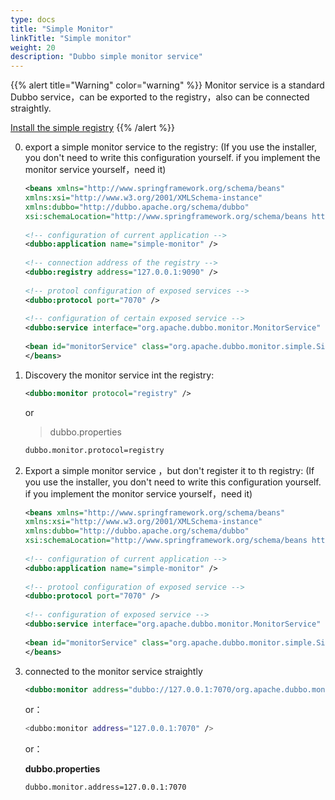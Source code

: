 ```yaml
---
type: docs
title: "Simple Monitor"
linkTitle: "Simple monitor"
weight: 20
description: "Dubbo simple monitor service"
---
```


{{% alert title="Warning" color="warning" %}}
Monitor service is a standard Dubbo service，can be exported to the registry，also can be connected straightly.

[Install the simple registry](/en/docs/v2.7/admin/install/)
{{% /alert %}}


0. export a simple monitor service to the registry: (If you use the installer, you don't need to write this configuration yourself. if you implement the monitor service yourself，need it)

      ```xml
      <beans xmlns="http://www.springframework.org/schema/beans"
      xmlns:xsi="http://www.w3.org/2001/XMLSchema-instance"
      xmlns:dubbo="http://dubbo.apache.org/schema/dubbo"
      xsi:schemaLocation="http://www.springframework.org/schema/beans http://www.springframework.org/schema/beans/spring-beans-4.3.xsd http://dubbo.apache.org/schema/dubbo http://dubbo.apache.org/schema/dubbo/dubbo.xsd">
       
      <!-- configuration of current application -->
      <dubbo:application name="simple-monitor" />
       
      <!-- connection address of the registry -->
      <dubbo:registry address="127.0.0.1:9090" />
       
      <!-- protool configuration of exposed services -->
      <dubbo:protocol port="7070" />
       
      <!-- configuration of certain exposed service -->
      <dubbo:service interface="org.apache.dubbo.monitor.MonitorService" ref="monitorService" />
       
      <bean id="monitorService" class="org.apache.dubbo.monitor.simple.SimpleMonitorService" />
      </beans>
      ```

1. Discovery the monitor service int the registry:

    ```xml
    <dubbo:monitor protocol="registry" />
    ```

    or

    > dubbo.properties

    ```xml
    dubbo.monitor.protocol=registry
    ```

2. Export a simple monitor service ，but don't register it to th registry: (If you use the installer, you don't need to write this configuration yourself. if you implement the monitor service yourself，need it)

    ```xml   
    <beans xmlns="http://www.springframework.org/schema/beans"
    xmlns:xsi="http://www.w3.org/2001/XMLSchema-instance"
    xmlns:dubbo="http://dubbo.apache.org/schema/dubbo"
    xsi:schemaLocation="http://www.springframework.org/schema/beans http://www.springframework.org/schema/beans/spring-beans-4.3.xsd http://dubbo.apache.org/schema/dubbo http://dubbo.apache.org/schema/dubbo/dubbo.xsd">
     
    <!-- configuration of current application -->
    <dubbo:application name="simple-monitor" />
     
    <!-- protool configuration of exposed service -->
    <dubbo:protocol port="7070" />
     
    <!-- configuration of exposed service -->
    <dubbo:service interface="org.apache.dubbo.monitor.MonitorService" ref="monitorService" registry="N/A" />
     
    <bean id="monitorService" class="org.apache.dubbo.monitor.simple.SimpleMonitorService" />   
    </beans>
    ```

3. connected to the monitor service straightly

    ```xml
    <dubbo:monitor address="dubbo://127.0.0.1:7070/org.apache.dubbo.monitor.MonitorService" />
    ```

    or：

    ```sh
    <dubbo:monitor address="127.0.0.1:7070" />
    ```

    or：

    **dubbo.properties**

    ```sh
    dubbo.monitor.address=127.0.0.1:7070
    ```



